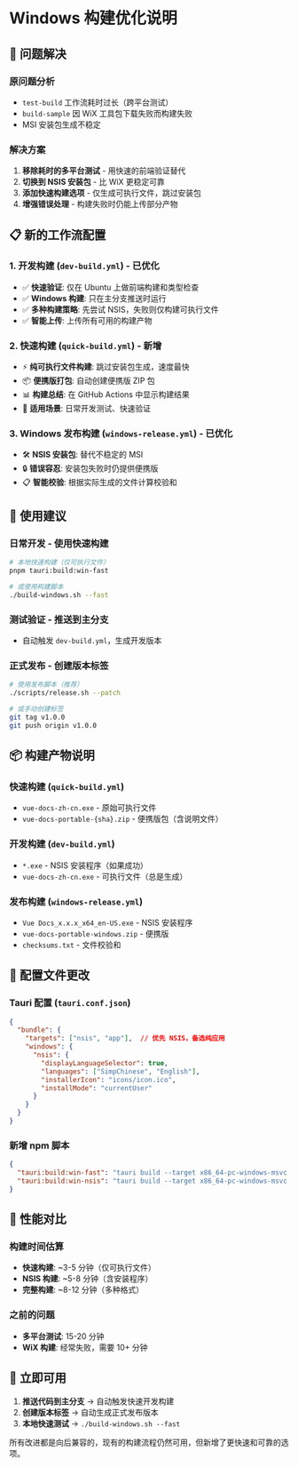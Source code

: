 # Windows 构建优化说明

## 🚀 问题解决

### 原问题分析
- `test-build` 工作流耗时过长（跨平台测试）
- `build-sample` 因 WiX 工具包下载失败而构建失败
- MSI 安装包生成不稳定

### 解决方案
1. **移除耗时的多平台测试** - 用快速的前端验证替代
2. **切换到 NSIS 安装包** - 比 WiX 更稳定可靠
3. **添加快速构建选项** - 仅生成可执行文件，跳过安装包
4. **增强错误处理** - 构建失败时仍能上传部分产物

## 📋 新的工作流配置

### 1. 开发构建 (`dev-build.yml`) - 已优化
- ✅ **快速验证**: 仅在 Ubuntu 上做前端构建和类型检查
- ✅ **Windows 构建**: 只在主分支推送时运行
- ✅ **多种构建策略**: 先尝试 NSIS，失败则仅构建可执行文件
- ✅ **智能上传**: 上传所有可用的构建产物

### 2. 快速构建 (`quick-build.yml`) - 新增
- ⚡ **纯可执行文件构建**: 跳过安装包生成，速度最快
- 📦 **便携版打包**: 自动创建便携版 ZIP 包
- 📊 **构建总结**: 在 GitHub Actions 中显示构建结果
- 🔄 **适用场景**: 日常开发测试、快速验证

### 3. Windows 发布构建 (`windows-release.yml`) - 已优化
- 🛠️ **NSIS 安装包**: 替代不稳定的 MSI
- 🔒 **错误容忍**: 安装包失败时仍提供便携版
- 📋 **智能校验**: 根据实际生成的文件计算校验和

## 🎯 使用建议

### 日常开发 - 使用快速构建
```bash
# 本地快速构建（仅可执行文件）
pnpm tauri:build:win-fast

# 或使用构建脚本
./build-windows.sh --fast
```

### 测试验证 - 推送到主分支
- 自动触发 `dev-build.yml`，生成开发版本

### 正式发布 - 创建版本标签
```bash
# 使用发布脚本（推荐）
./scripts/release.sh --patch

# 或手动创建标签
git tag v1.0.0
git push origin v1.0.0
```

## 📦 构建产物说明

### 快速构建 (`quick-build.yml`)
- `vue-docs-zh-cn.exe` - 原始可执行文件
- `vue-docs-portable-{sha}.zip` - 便携版包（含说明文件）

### 开发构建 (`dev-build.yml`)
- `*.exe` - NSIS 安装程序（如果成功）
- `vue-docs-zh-cn.exe` - 可执行文件（总是生成）

### 发布构建 (`windows-release.yml`)
- `Vue Docs_x.x.x_x64_en-US.exe` - NSIS 安装程序
- `vue-docs-portable-windows.zip` - 便携版
- `checksums.txt` - 文件校验和

## 🔧 配置文件更改

### Tauri 配置 (`tauri.conf.json`)
```json
{
  "bundle": {
    "targets": ["nsis", "app"],  // 优先 NSIS，备选纯应用
    "windows": {
      "nsis": {
        "displayLanguageSelector": true,
        "languages": ["SimpChinese", "English"],
        "installerIcon": "icons/icon.ico",
        "installMode": "currentUser"
      }
    }
  }
}
```

### 新增 npm 脚本
```json
{
  "tauri:build:win-fast": "tauri build --target x86_64-pc-windows-msvc --no-bundle",
  "tauri:build:win-nsis": "tauri build --target x86_64-pc-windows-msvc --bundles nsis"
}
```

## 🎯 性能对比

### 构建时间估算
- **快速构建**: ~3-5 分钟（仅可执行文件）
- **NSIS 构建**: ~5-8 分钟（含安装程序）
- **完整构建**: ~8-12 分钟（多种格式）

### 之前的问题
- **多平台测试**: 15-20 分钟
- **WiX 构建**: 经常失败，需要 10+ 分钟

## 🚀 立即可用

1. **推送代码到主分支** → 自动触发快速开发构建
2. **创建版本标签** → 自动生成正式发布版本
3. **本地快速测试** → `./build-windows.sh --fast`

所有改进都是向后兼容的，现有的构建流程仍然可用，但新增了更快速和可靠的选项。
